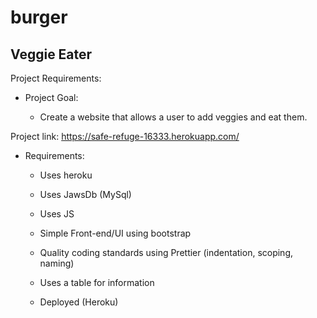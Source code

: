 # burger 
## Veggie Eater 

Project Requirements: 

- Project Goal:

  - Create a website that allows a user to add veggies and eat them. 
  
 Project link: https://safe-refuge-16333.herokuapp.com/

- Requirements:

  - Uses heroku

  - Uses JawsDb (MySql)
  
  - Uses JS

  - Simple Front-end/UI using bootstrap

  - Quality coding standards using Prettier (indentation, scoping, naming)

  - Uses a table for information

  - Deployed (Heroku)
